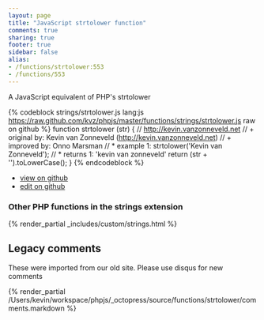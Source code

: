 ```yaml
---
layout: page
title: "JavaScript strtolower function"
comments: true
sharing: true
footer: true
sidebar: false
alias:
- /functions/strtolower:553
- /functions/553
---
```

<!-- Generated by Rakefile:build -->
A JavaScript equivalent of PHP's strtolower

{% codeblock strings/strtolower.js lang:js https://raw.github.com/kvz/phpjs/master/functions/strings/strtolower.js raw on github %}
function strtolower (str) {
    // http://kevin.vanzonneveld.net
    // +   original by: Kevin van Zonneveld (http://kevin.vanzonneveld.net)
    // +   improved by: Onno Marsman
    // *     example 1: strtolower('Kevin van Zonneveld');
    // *     returns 1: 'kevin van zonneveld'
    return (str + '').toLowerCase();
}
{% endcodeblock %}

 - [view on github](https://github.com/kvz/phpjs/blob/master/functions/strings/strtolower.js)
 - [edit on github](https://github.com/kvz/phpjs/edit/master/functions/strings/strtolower.js)

### Other PHP functions in the strings extension
{% render_partial _includes/custom/strings.html %}
## Legacy comments
These were imported from our old site. Please use disqus for new comments
<div style="overflow-y: scroll; height: 500px;">
{% render_partial /Users/kevin/workspace/phpjs/_octopress/source/functions/strtolower/comments.markdown %}
</div>
